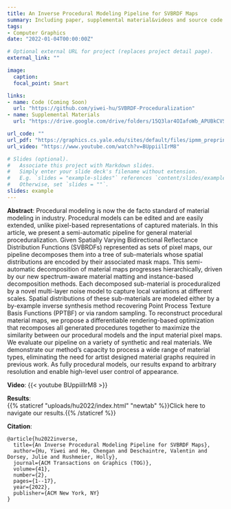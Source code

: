 ```yaml
---
title: An Inverse Procedural Modeling Pipeline for SVBRDF Maps
summary: Including paper, supplemental material&videos and source code (coming soon).
tags:
- Computer Graphics
date: "2022-01-04T00:00:00Z"

# Optional external URL for project (replaces project detail page).
external_link: ""

image:
  caption: 
  focal_point: Smart

links:
- name: Code (Coming Soon)
  url: "https://github.com/yiwei-hu/SVBRDF-Proceduralization"
- name: Supplemental Materials
  url: "https://drive.google.com/drive/folders/15Q3lar4OIafoWb_APUBkCVSkqvhZWPN0"

url_code: ""
url_pdf: "https://graphics.cs.yale.edu/sites/default/files/ipmm_preprint.pdf"
url_video: "https://www.youtube.com/watch?v=BUppiilIrM8"

# Slides (optional).
#   Associate this project with Markdown slides.
#   Simply enter your slide deck's filename without extension.
#   E.g. `slides = "example-slides"` references `content/slides/example-slides.md`.
#   Otherwise, set `slides = ""`.
slides: example
---
```

**Abstract**: Procedural modeling is now the de facto standard of material modeling in industry. Procedural models can be edited and are easily extended, unlike pixel-based representations of captured materials. In this article, we present a semi-automatic pipeline for general material proceduralization. Given Spatially Varying Bidirectional Reflectance Distribution Functions (SVBRDFs) represented as sets of pixel maps, our pipeline decomposes them into a tree of sub-materials whose spatial distributions are encoded by their associated mask maps. This semi-automatic decomposition of material maps progresses hierarchically, driven by our new spectrum-aware material matting and instance-based decomposition methods. Each decomposed sub-material is proceduralized by a novel multi-layer noise model to capture local variations at different scales. Spatial distributions of these sub-materials are modeled either by a by-example inverse synthesis method recovering Point Process Texture Basis Functions (PPTBF) or via random sampling. To reconstruct procedural material maps, we propose a differentiable rendering-based optimization that recomposes all generated procedures together to maximize the similarity between our procedural models and the input material pixel maps. We evaluate our pipeline on a variety of synthetic and real materials. We demonstrate our method’s capacity to process a wide range of material types, eliminating the need for artist designed material graphs required in previous work. As fully procedural models, our results expand to arbitrary resolution and enable high-level user control of appearance.

**Video**:
{{< youtube BUppiilIrM8 >}}

**Results**: <br>
{{% staticref "uploads/hu2022/index.html" "newtab" %}}Click here to navigate our results.{{% /staticref %}}

**Citation**:
```
@article{hu2022inverse,
  title={An Inverse Procedural Modeling Pipeline for SVBRDF Maps},
  author={Hu, Yiwei and He, Chengan and Deschaintre, Valentin and Dorsey, Julie and Rushmeier, Holly},
  journal={ACM Transactions on Graphics (TOG)},
  volume={41},
  number={2},
  pages={1--17},
  year={2022},
  publisher={ACM New York, NY}
}
```